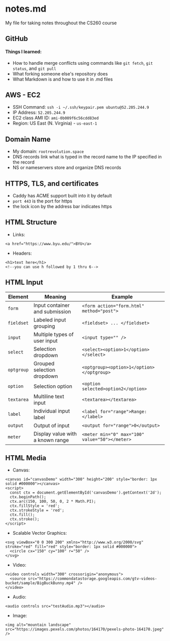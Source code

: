# notes.md
My file for taking notes throughout the CS260 course

## GitHub
#### Things I learned:
- How to handle merge conflicts using commands like `git fetch`, `git status`, and `git pull`
- What forking someone else's repository does
- What Markdown is and how to use it in .md files

## AWS - EC2
- SSH Command: `ssh -i ~/.ssh/keypair.pem ubuntu@52.205.244.9`
- IP Address: `52.205.244.9`
- EC2 class AMI ID: `ami-0b009f6c56cdd83ed`
- Region: US East (N. Virginia) - `us-east-1`

## Domain Name
- My domain: `rootrevolution.space`
- DNS records link what is typed in the record name to the IP specified in the record
- NS or nameservers store and organize DNS records

## HTTPS, TLS, and certificates
- Caddy has ACME support built into it by default
- `port 443` is the port for https
- the lock icon by the address bar indicates https

## HTML Structure
- Links:
```
<a href="https://www.byu.edu/">BYU</a>
```
- Headers:
```
<h1>text here</h1>
<!--you can use h followed by 1 thru 6-->
```
## HTML Input
| Element    | Meaning                          | Example                                        |
| ---------- | -------------------------------- | ---------------------------------------------- |
| `form`     | Input container and submission   | `<form action="form.html" method="post">`      |
| `fieldset` | Labeled input grouping           | `<fieldset> ... </fieldset>`                   |
| `input`    | Multiple types of user input     | `<input type="" />`                            |
| `select`   | Selection dropdown               | `<select><option>1</option></select>`          |
| `optgroup` | Grouped selection dropdown       | `<optgroup><option>1</option></optgroup>`      |
| `option`   | Selection option                 | `<option selected>option2</option>`            |
| `textarea` | Multiline text input             | `<textarea></textarea>`                        |
| `label`    | Individual input label           | `<label for="range">Range: </label>`           |
| `output`   | Output of input                  | `<output for="range">0</output>`               |
| `meter`    | Display value with a known range | `<meter min="0" max="100" value="50"></meter>` |

## HTML Media
- Canvas:
```
<canvas id="canvasDemo" width="300" height="200" style="border: 1px solid #000000"></canvas>
<script>
  const ctx = document.getElementById('canvasDemo').getContext('2d');
  ctx.beginPath();
  ctx.arc(150, 100, 50, 0, 2 * Math.PI);
  ctx.fillStyle = 'red';
  ctx.strokeStyle = 'red';
  ctx.fill();
  ctx.stroke();
</script>
```
- Scalable Vector Graphics:
```
<svg viewBox="0 0 300 200" xmlns="http://www.w3.org/2000/svg" stroke="red" fill="red" style="border: 1px solid #000000">
  <circle cx="150" cy="100" r="50" />
</svg>
```
- Video:
```
<video controls width="300" crossorigin="anonymous">
  <source src="https://commondatastorage.googleapis.com/gtv-videos-bucket/sample/BigBuckBunny.mp4" />
</video>
```
- Audio:
```
<audio controls src="testAudio.mp3"></audio>
```
- Image:
```
<img alt="mountain landscape" src="https://images.pexels.com/photos/164170/pexels-photo-164170.jpeg" />
```
